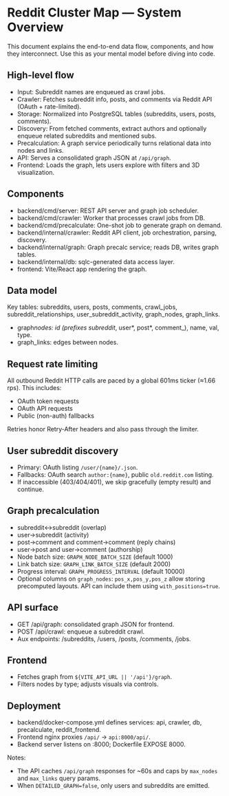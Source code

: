# Reddit Cluster Map — System Overview

This document explains the end-to-end data flow, components, and how they interconnect. Use this as your mental model before diving into code.

## High-level flow

- Input: Subreddit names are enqueued as crawl jobs.
- Crawler: Fetches subreddit info, posts, and comments via Reddit API (OAuth + rate-limited).
- Storage: Normalized into PostgreSQL tables (subreddits, users, posts, comments).
- Discovery: From fetched comments, extract authors and optionally enqueue related subreddits and mentioned subs.
- Precalculation: A graph service periodically turns relational data into nodes and links.
- API: Serves a consolidated graph JSON at `/api/graph`.
- Frontend: Loads the graph, lets users explore with filters and 3D visualization.

## Components

- backend/cmd/server: REST API server and graph job scheduler.
- backend/cmd/crawler: Worker that processes crawl jobs from DB.
- backend/cmd/precalculate: One-shot job to generate graph on demand.
- backend/internal/crawler: Reddit API client, job orchestration, parsing, discovery.
- backend/internal/graph: Graph precalc service; reads DB, writes graph tables.
- backend/internal/db: sqlc-generated data access layer.
- frontend: Vite/React app rendering the graph.

## Data model

Key tables: subreddits, users, posts, comments, crawl_jobs, subreddit_relationships, user_subreddit_activity, graph_nodes, graph_links.

- graph*nodes: id (prefixes subreddit*, user*, post*, comment\_), name, val, type.
- graph_links: edges between nodes.

## Request rate limiting

All outbound Reddit HTTP calls are paced by a global 601ms ticker (≈1.66 rps). This includes:

- OAuth token requests
- OAuth API requests
- Public (non-auth) fallbacks

Retries honor Retry-After headers and also pass through the limiter.

## User subreddit discovery

- Primary: OAuth listing `/user/{name}/.json`.
- Fallbacks: OAuth search `author:{name}`, public `old.reddit.com` listing.
- If inaccessible (403/404/401), we skip gracefully (empty result) and continue.

## Graph precalculation

- subreddit↔subreddit (overlap)
- user→subreddit (activity)
- post→comment and comment→comment (reply chains)
- user→post and user→comment (authorship)
- Node batch size: `GRAPH_NODE_BATCH_SIZE` (default 1000)
- Link batch size: `GRAPH_LINK_BATCH_SIZE` (default 2000)
- Progress interval: `GRAPH_PROGRESS_INTERVAL` (default 10000)
- Optional columns on `graph_nodes`: `pos_x,pos_y,pos_z` allow storing precomputed layouts. API can include them using `with_positions=true`.

## API surface

- GET /api/graph: consolidated graph JSON for frontend.
- POST /api/crawl: enqueue a subreddit crawl.
- Aux endpoints: /subreddits, /users, /posts, /comments, /jobs.

## Frontend

- Fetches graph from `${VITE_API_URL || '/api'}/graph`.
- Filters nodes by type; adjusts visuals via controls.

## Deployment

- backend/docker-compose.yml defines services: api, crawler, db, precalculate, reddit_frontend.
- Frontend nginx proxies `/api/` → `api:8000/api/`.
- Backend server listens on :8000; Dockerfile EXPOSE 8000.

Notes:

- The API caches `/api/graph` responses for ~60s and caps by `max_nodes` and `max_links` query params.
- When `DETAILED_GRAPH=false`, only users and subreddits are emitted.
